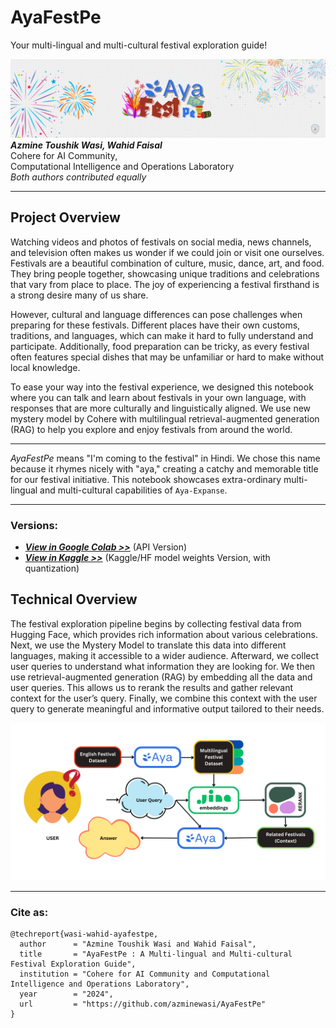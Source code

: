 # **AyaFestPe**
Your multi-lingual and multi-cultural festival exploration guide!

<img src="img\M.png">

<div>
<b><i>Azmine Toushik Wasi, Wahid Faisal</i></b></br>
    Cohere for AI Community, </br>
    Computational Intelligence and Operations Laboratory </br>
    <i>Both authors contributed equally</i>
</div>

---

## Project Overview
Watching videos and photos of festivals on social media, news channels, and television often makes us wonder if we could join or visit one ourselves. Festivals are a beautiful combination of culture, music, dance, art, and food. They bring people together, showcasing unique traditions and celebrations that vary from place to place. The joy of experiencing a festival firsthand is a strong desire many of us share.

However, cultural and language differences can pose challenges when preparing for these festivals. Different places have their own customs, traditions, and languages, which can make it hard to fully understand and participate. Additionally, food preparation can be tricky, as every festival often features special dishes that may be unfamiliar or hard to make without local knowledge.

To ease your way into the festival experience, we designed this notebook where you can talk and learn about festivals in your own language, with responses that are more culturally and linguistically aligned. We use new mystery model by Cohere with multilingual retrieval-augmented generation (RAG) to help you explore and enjoy festivals from around the world.


---

*AyaFestPe* means "I'm coming to the festival" in Hindi. We chose this name because it rhymes nicely with "aya," creating a catchy and memorable title for our festival initiative.  This notebook showcases extra-ordinary multi-lingual and multi-cultural capabilities of `Aya-Expanse`.

---

### Versions:

- [***View in Google Colab >>***](https://colab.research.google.com/drive/10bdU0EjZ5sB6ULHXtWMVf4WBbwfJOCuV#scrollTo=dleP-sRiNISu) (API Version)
- [***View in Kaggle >>***](https://www.kaggle.com/code/azminetoushikwasi/ayafestpe-your-multilingual-festival-explorer) (Kaggle/HF model weights Version, with quantization)


## Technical Overview
The festival exploration pipeline begins by collecting festival data from Hugging Face, which provides rich information about various celebrations. Next, we use the Mystery Model to translate this data into different languages, making it accessible to a wider audience. Afterward, we collect user queries to understand what information they are looking for. We then use retrieval-augmented generation (RAG) by embedding all the data and user queries. This allows us to rerank the results and gather relevant context for the user’s query. Finally, we combine this context with the user query to generate meaningful and informative output tailored to their needs.

<img src="img\Model.png">

---

### Cite as:
```
@techreport{wasi-wahid-ayafestpe,
  author      = "Azmine Toushik Wasi and Wahid Faisal",
  title       = "AyaFestPe : A Multi-lingual and Multi-cultural Festival Exploration Guide",
  institution = "Cohere for AI Community and Computational Intelligence and Operations Laboratory",
  year        = "2024",
  url         = "https://github.com/azminewasi/AyaFestPe"
}
```